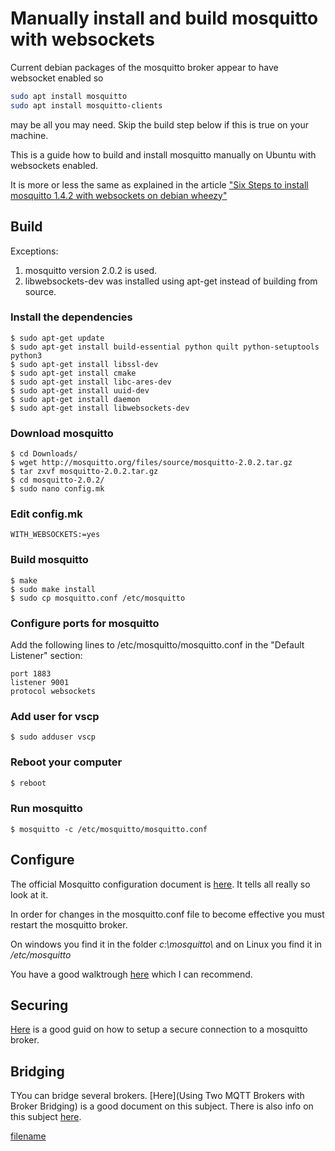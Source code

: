 # Manually install and build mosquitto with websockets

Current debian packages of the mosquitto broker appear to have websocket enabled so 

```bash
sudo apt install mosquitto
sudo apt install mosquitto-clients
```

may be all you may need. Skip the build step below if this is true on your machine.

This is a guide how to build and install mosquitto manually on Ubuntu with websockets enabled.

It is more or less the same as explained in the article ["Six Steps to install mosquitto 1.4.2 with websockets on debian wheezy"](http://www.xappsoftware.com/wordpress/2015/05/18/six-steps-to-install-mosquitto-1-4-2-with-websockets-on-debian-wheezy/comment-page-1/)

## Build

Exceptions:

1. mosquitto version 2.0.2 is used.
2. libwebsockets-dev was installed using apt-get instead of building from source.

### Install the dependencies

```
$ sudo apt-get update
$ sudo apt-get install build-essential python quilt python-setuptools python3
$ sudo apt-get install libssl-dev
$ sudo apt-get install cmake
$ sudo apt-get install libc-ares-dev
$ sudo apt-get install uuid-dev
$ sudo apt-get install daemon
$ sudo apt-get install libwebsockets-dev
```

### Download mosquitto 

```
$ cd Downloads/
$ wget http://mosquitto.org/files/source/mosquitto-2.0.2.tar.gz
$ tar zxvf mosquitto-2.0.2.tar.gz
$ cd mosquitto-2.0.2/
$ sudo nano config.mk
```

### Edit config.mk 

```
WITH_WEBSOCKETS:=yes
```

### Build mosquitto

```
$ make
$ sudo make install
$ sudo cp mosquitto.conf /etc/mosquitto
```

### Configure ports for mosquitto

Add the following lines to /etc/mosquitto/mosquitto.conf in the "Default Listener" section: 

```
port 1883
listener 9001
protocol websockets
```

### Add user for vscp 

```
$ sudo adduser vscp
```

### Reboot your computer

```bash
$ reboot
```

### Run mosquitto

```
$ mosquitto -c /etc/mosquitto/mosquitto.conf
```

## Configure

The official Mosquitto configuration document is [here](https://mosquitto.org/man/mosquitto-conf-5.html). It tells all really so look at it.

In order for changes in the mosquitto.conf file to become effective you must restart the mosquitto broker.

On windows you find it in the folder _c:\\mosquitto\\_ and on Linux you find it in _/etc/mosquitto_

You have a good walktrough [here](http://www.steves-internet-guide.com/mossquitto-conf-file/) which I can recommend.

## Securing

[Here](http://www.steves-internet-guide.com/mosquitto-tls/) is a good guid on how to setup a secure connection to a mosquitto broker.

## Bridging

TYou can bridge several brokers. [Here](Using Two MQTT Brokers with Broker Bridging) is a good document on this subject. There is also info on this subject [here](http://www.steves-internet-guide.com/mosquitto-bridge-configuration/).



[filename](./bottom_copyright.md ':include')